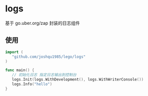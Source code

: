 # logs
基于 go.uber.org/zap 封装的日志组件

## 使用
```go
import (
   "github.com/joshqu1985/lego/logs"
)

func main() {
   // 初始化日志 指定日志输出到控制台
   logs.Init(logs.WithDevelopment(), logs.WithWriterConsole())
   logs.Info("hello")
}
```

